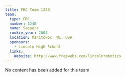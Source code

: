 ```yaml
---
title: FRC Team 1240
team:
  type: FRC
  number: 1240
  name: Sappers
  rookie_year: 2004
  location: Manitowoc, WI, USA
  sponsors:
    - Lincoln High School
  links:
    Website: http://www.freewebs.com/lincolnrobotics
---
```

No content has been added for this team